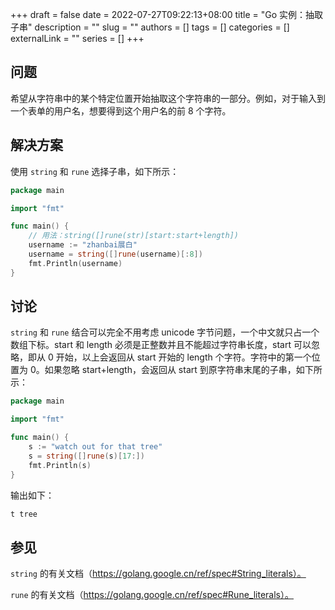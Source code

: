 +++ 
draft = false
date = 2022-07-27T09:22:13+08:00
title = "Go 实例：抽取子串"
description = ""
slug = ""
authors = []
tags = []
categories = []
externalLink = ""
series = []
+++

## 问题

希望从字符串中的某个特定位置开始抽取这个字符串的一部分。例如，对于输入到一个表单的用户名，想要得到这个用户名的前 8 个字符。

## 解决方案

使用 `string` 和 `rune` 选择子串，如下所示：

```go
package main

import "fmt"

func main() {
	// 用法：string([]rune(str)[start:start+length])
	username := "zhanbai展白"
	username = string([]rune(username)[:8])
	fmt.Println(username)
}
```

## 讨论

`string` 和 `rune` 结合可以完全不用考虑 unicode 字节问题，一个中文就只占一个数组下标。start 和 length 必须是正整数并且不能超过字符串长度，start 可以忽略，即从 0 开始，以上会返回从 start 开始的 length 个字符。字符中的第一个位置为 0。如果忽略 start+length，会返回从 start 到原字符串末尾的子串，如下所示：

```go
package main

import "fmt"

func main() {
	s := "watch out for that tree"
	s = string([]rune(s)[17:])
	fmt.Println(s)
}
```

输出如下：

```bash
t tree
```

## 参见

`string` 的有关文档（https://golang.google.cn/ref/spec#String_literals）。

`rune` 的有关文档（https://golang.google.cn/ref/spec#Rune_literals）。